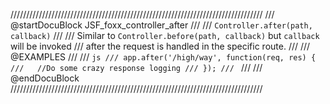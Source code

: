 ////////////////////////////////////////////////////////////////////////////////
/// @startDocuBlock JSF_foxx_controller_after
///
/// `Controller.after(path, callback)`
///
/// Similar to `Controller.before(path, callback)` but `callback` will be invoked
/// after the request is handled in the specific route.
///
/// @EXAMPLES
///
/// ```js
/// app.after('/high/way', function(req, res) {
///   //Do some crazy response logging
/// });
/// ```
///
/// @endDocuBlock
////////////////////////////////////////////////////////////////////////////////
